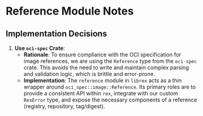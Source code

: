 # Reference Module Notes

## Implementation Decisions

1.  **Use `oci-spec` Crate**:
    - **Rationale**: To ensure compliance with the OCI specification for image references, we are using the `Reference` type from the `oci-spec` crate. This avoids the need to write and maintain complex parsing and validation logic, which is brittle and error-prone.
    - **Implementation**: The `reference` module in `librex` acts as a thin wrapper around `oci_spec::image::Reference`. Its primary roles are to provide a consistent API within `rex`, integrate with our custom `RexError` type, and expose the necessary components of a reference (registry, repository, tag/digest).
